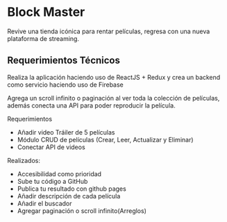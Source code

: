 # Block Master

Revive una tienda icónica para rentar películas, regresa con una nueva plataforma de streaming.

## Requerimientos Técnicos

Realiza la aplicación haciendo uso de ReactJS + Redux y crea un backend como servicio haciendo uso de Firebase

Agrega un scroll infinito o paginación al ver toda la colección de películas, además conecta una API para poder reproducir la película.

Requerimientos

- Añadir video Tráiler de 5 películas
- Módulo CRUD de películas (Crear, Leer, Actualizar y Eliminar) 
- Conectar API de videos


Realizados: 

- Accesibilidad como prioridad
- Sube tu código a GitHub
- Publica tu resultado con github pages
- Añadir descripción de cada película
- Añadir el buscador
- Agregar paginación o scroll infinito(Arreglos)
